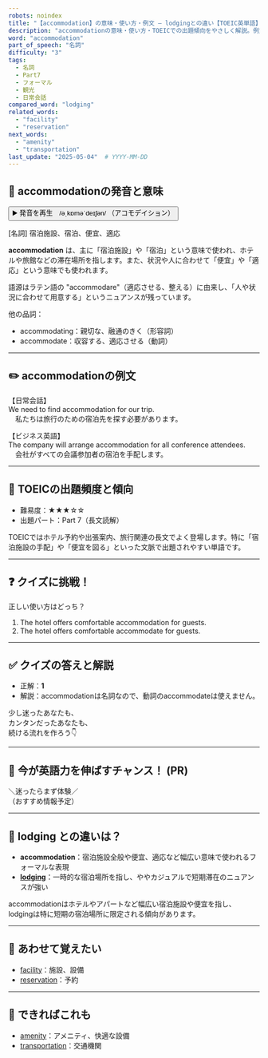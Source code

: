 ```yaml
---
robots: noindex
title: "【accommodation】の意味・使い方・例文 ― lodgingとの違い【TOEIC英単語】"
description: "accommodationの意味・使い方・TOEICでの出題傾向をやさしく解説。例文・クイズ付きでlodgingとの違いもわかりやすく学べます。"
word: "accommodation"
part_of_speech: "名詞"
difficulty: "3"
tags:
  - 名詞
  - Part7
  - フォーマル
  - 観光
  - 日常会話
compared_word: "lodging"
related_words:
  - "facility"
  - "reservation"
next_words:
  - "amenity"
  - "transportation"
last_update: "2025-05-04"  # YYYY-MM-DD
---
```


## 🔰 accommodationの発音と意味

<button class="play-audio" onclick="playTTS('accommodation')">
  <span class="play-audio-main">
    ▶️ 発音を再生　/əˌkɒməˈdeɪʃən/
  </span>
  <span class="play-audio-sub">
    （アコモデイション）
  </span>
</button>

[名詞] 宿泊施設、宿泊、便宜、適応

**accommodation** は、主に「宿泊施設」や「宿泊」という意味で使われ、ホテルや旅館などの滞在場所を指します。また、状況や人に合わせて「便宜」や「適応」という意味でも使われます。

語源はラテン語の "accommodare"（適応させる、整える）に由来し、「人や状況に合わせて用意する」というニュアンスが残っています。

他の品詞：  
- accommodating：親切な、融通のきく（形容詞）
- accommodate：収容する、適応させる（動詞）

---

## ✏️ accommodationの例文

【日常会話】  
We need to find accommodation for our trip.  
　私たちは旅行のための宿泊先を探す必要があります。

【ビジネス英語】  
The company will arrange accommodation for all conference attendees.  
　会社がすべての会議参加者の宿泊を手配します。

---

## 🎯 TOEICの出題頻度と傾向

- 難易度：★★★☆☆
- 出題パート：Part 7（長文読解）

TOEICではホテル予約や出張案内、旅行関連の長文でよく登場します。特に「宿泊施設の手配」や「便宜を図る」といった文脈で出題されやすい単語です。

---

## ❓ クイズに挑戦！

正しい使い方はどっち？

1. The hotel offers comfortable accommodation for guests.  
2. The hotel offers comfortable accommodate for guests.

---

## ✅ クイズの答えと解説

- 正解：**1**
- 解説：accommodationは名詞なので、動詞のaccommodateは使えません。

少し迷ったあなたも、  
カンタンだったあなたも、  
続ける流れを作ろう👇️

---

## 🚀 今が英語力を伸ばすチャンス！ (PR)

<div class="info-center">
＼迷ったらまず体験／<br>  
（おすすめ情報予定）
</div>

---

## 🤔  lodging との違いは？

- **accommodation**：宿泊施設全般や便宜、適応など幅広い意味で使われるフォーマルな表現
- **[lodging](/word/lodging)**：一時的な宿泊場所を指し、ややカジュアルで短期滞在のニュアンスが強い

accommodationはホテルやアパートなど幅広い宿泊施設や便宜を指し、lodgingは特に短期の宿泊場所に限定される傾向があります。

---

## 🧩 あわせて覚えたい

- [facility](/word/facility)：施設、設備
- [reservation](/word/reservation)：予約

---

## 📖 できればこれも

- [amenity](/word/amenity)：アメニティ、快適な設備
- [transportation](/word/transportation)：交通機関

<!-- cvid: aid26_bid39 -->
